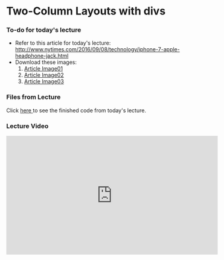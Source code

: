 Two-Column Layouts with divs
============================

### To-do for today's lecture
* Refer to this article for today's lecture: <a href="http://www.nytimes.com/2016/09/08/technology/iphone-7-apple-headphone-jack.html" target="_blank">http://www.nytimes.com/2016/09/08/technology/iphone-7-apple-headphone-jack.html</a>
* Download these images:
    1. <a href="/images/iphone_article_img01.png" target="_blank">Article Image01</a>
    2. <a href="/images/iphone_article_img02.jpg" target="_blank">Article Image02</a>
    3. <a href="/images/iphone_article_img03.jpg" target="_blank">Article Image03</a>


### Files from Lecture
Click <a href="http://codepen.io/nayeon/pen/vXLrLp" target="_blank">here </a> to see the finished code from today's lecture.

### Lecture Video
<iframe width="560" height="315" src="https://www.youtube.com/embed/ju0786uFdXE" frameborder="0" allowfullscreen></iframe>

<!-- ### Layouts in webpages
So far we have built very simple one-column web pages. If you look closely look at other websites

### Setting up columns with `<div>`

### Calculating widths

### Centering text and sections -->